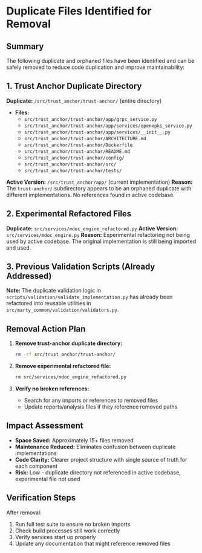 # Duplicate Files Identified for Removal

## Summary

The following duplicate and orphaned files have been identified and can be safely removed to reduce code duplication and improve maintainability:

## 1. Trust Anchor Duplicate Directory

**Duplicate:** `/src/trust_anchor/trust-anchor/` (entire directory)

- **Files:**
  - `src/trust_anchor/trust-anchor/app/grpc_service.py`
  - `src/trust_anchor/trust-anchor/app/services/openxpki_service.py`
  - `src/trust_anchor/trust-anchor/app/services/__init__.py`
  - `src/trust_anchor/trust-anchor/ARCHITECTURE.md`
  - `src/trust_anchor/trust-anchor/Dockerfile`
  - `src/trust_anchor/trust-anchor/README.md`
  - `src/trust_anchor/trust-anchor/config/`
  - `src/trust_anchor/trust-anchor/src/`
  - `src/trust_anchor/trust-anchor/tests/`

**Active Version:** `/src/trust_anchor/app/` (current implementation)
**Reason:** The `trust-anchor/` subdirectory appears to be an orphaned duplicate with different implementations. No references found in active codebase.

## 2. Experimental Refactored Files

**Duplicate:** `src/services/mdoc_engine_refactored.py`
**Active Version:** `src/services/mdoc_engine.py`
**Reason:** Experimental refactoring not being used by active codebase. The original implementation is still being imported and used.

## 3. Previous Validation Scripts (Already Addressed)

**Note:** The duplicate validation logic in `scripts/validation/validate_implementation.py` has already been refactored into reusable utilities in `src/marty_common/validation/validators.py`.

## Removal Action Plan

1. **Remove trust-anchor duplicate directory:**

   ```bash
   rm -rf src/trust_anchor/trust-anchor/
   ```

2. **Remove experimental refactored file:**

   ```bash
   rm src/services/mdoc_engine_refactored.py
   ```

3. **Verify no broken references:**
   - Search for any imports or references to removed files
   - Update reports/analysis files if they reference removed paths

## Impact Assessment

- **Space Saved:** Approximately 15+ files removed
- **Maintenance Reduced:** Eliminates confusion between duplicate implementations
- **Code Clarity:** Clearer project structure with single source of truth for each component
- **Risk:** Low - duplicate directory not referenced in active codebase, experimental file not used

## Verification Steps

After removal:

1. Run full test suite to ensure no broken imports
2. Check build processes still work correctly
3. Verify services start up properly
4. Update any documentation that might reference removed files
